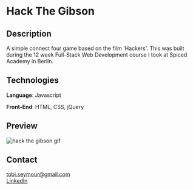 # Hack The Gibson

<h2>Description</h2>
<p>A simple connect four game based on the film 'Hackers'. This was built during the 12 week Full-Stack Web Development course I took at Spiced Academy in Berlin.</p>

<h2>Technologies</h2>
<p><strong>Language</strong>: Javascript</p>
<p><strong>Front-End</strong>: HTML, CSS, jQuery</p>

<h2>Preview</h2>
<img src="http://tseymour.xyz/htgtitle.gif" alt="hack the gibson gif">

<h2>Contact</h2>
<div><a href="mailto:tobi.seymour@gmail.com">tobi.seymour@gmail.com</a></div>
<div><a href="https://www.linkedin.com/in/tobiseymour/" target="_blank">LinkedIn</a></div>
